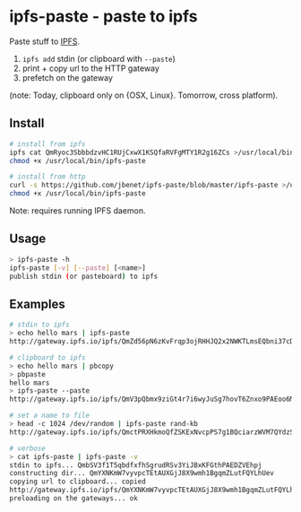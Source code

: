 # ipfs-paste - paste to ipfs

Paste stuff to [IPFS](http://ipfs.io).

1. `ipfs add` stdin (or clipboard with `--paste`)
2. print + copy url to the HTTP gateway
3. prefetch on the gateway

(note: Today, clipboard only on {OSX, Linux}. Tomorrow, cross platform).

## Install

```sh
# install from ipfs
ipfs cat QmRyoc3SbbbdzvHC1RUjCxwX1KSQfaRVFgMTY1R2g16ZCs >/usr/local/bin/ipfs-paste
chmod +x /usr/local/bin/ipfs-paste

# install from http
curl -s https://github.com/jbenet/ipfs-paste/blob/master/ipfs-paste >/usr/local/bin/ipfs-paste
chmod +x /usr/local/bin/ipfs-paste
```

Note: requires running IPFS daemon.

## Usage

```sh
> ipfs-paste -h
ipfs-paste [-v] [--paste] [<name>]
publish stdin (or pasteboard) to ipfs
```

## Examples

```sh
# stdin to ipfs
> echo hello mars | ipfs-paste
http://gateway.ipfs.io/ipfs/QmZd56pN6zKvFrqp3ojRHHJQ2x2NWKTLmsEQbni37cDgvx/paste

# clipboard to ipfs
> echo hello mars | pbcopy
> pbpaste
hello mars
> ipfs-paste --paste
http://gateway.ipfs.io/ipfs/QmV3pQbmx9ziGt4r7i6wyJuSg7hovT6Znxo9PAEoo6M8qB/paste

# set a name to file
> head -c 1024 /dev/random | ipfs-paste rand-kb
http://gateway.ipfs.io/ipfs/QmctPRXHkmoQfZSKExNvcpPS7g1BQciarzWVM7QYdzS6eJ/rand-kb

# verbose
> cat ipfs-paste | ipfs-paste -v
stdin to ipfs... QmbSV3f1T5qbdfxfhSgrudRSv3YiJBxKFGthPAEDZVEhpj
constructing dir... QmYXNKmW7vyvpcTEtAUXGjJ8X9wmh1BgqmZLutFQYLhUev
copying url to clipboard... copied
http://gateway.ipfs.io/ipfs/QmYXNKmW7vyvpcTEtAUXGjJ8X9wmh1BgqmZLutFQYLhUev/paste
preloading on the gateways... ok
```
